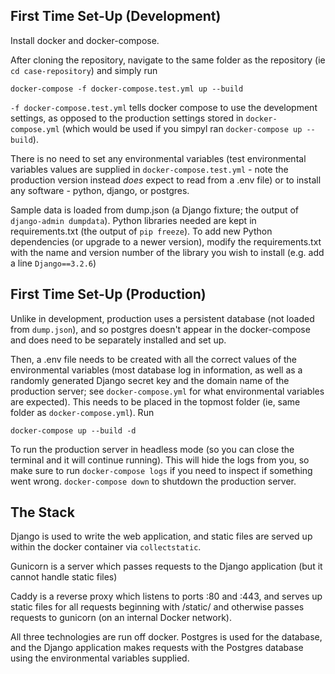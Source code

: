 ## First Time Set-Up (Development)

Install docker and docker-compose.

After cloning the repository, navigate to the same folder as the repository (ie `cd case-repository`) and simply run

```
docker-compose -f docker-compose.test.yml up --build
```

`-f docker-compose.test.yml` tells docker compose to use the development settings, as opposed to the production settings stored in `docker-compose.yml` (which would be used if you simpyl ran `docker-compose up --build`). 

There is no need to set any environmental variables (test environmental variables values are supplied in `docker-compose.test.yml` - note the production version instead *does* expect to read from a .env file) or to install any software - python, django, or postgres. 

Sample data is loaded from dump.json (a Django fixture; the output of `django-admin dumpdata`). Python libraries needed are kept in requirements.txt (the output of `pip freeze`). To add new Python dependencies (or upgrade to a newer version), modify the requirements.txt with the name and version number of the library you wish to install (e.g. add a line `Django==3.2.6`)

## First Time Set-Up (Production)

Unlike in development, production uses a persistent database (not loaded from `dump.json`), and so postgres doesn't appear in the docker-compose and does need to be separately installed and set up. 

Then, a .env file needs to be created with all the correct values of the environmental variables (most database log in information, as well as a randomly generated Django secret key and the domain name of the production server; see `docker-compose.yml` for what environmental variables are expected). This needs to be placed in the topmost folder (ie, same folder as `docker-compose.yml`). Run

```
docker-compose up --build -d
```

To run the production server in headless mode (so you can close the terminal and it will continue running). This will hide the logs from you, so make sure to run `docker-compose logs` if you need to inspect if something went wrong. `docker-compose down` to shutdown the production server.

## The Stack

Django is used to write the web application, and static files are served up within the docker container via `collectstatic`.

Gunicorn is a server which passes requests to the Django application (but it cannot handle static files)

Caddy is a reverse proxy which listens to ports :80 and :443, and serves up static files for all requests beginning with /static/ and otherwise passes requests to gunicorn (on an internal Docker network).

All three technologies are run off docker. Postgres is used for the database, and the Django application makes requests with the Postgres database using the environmental variables supplied.